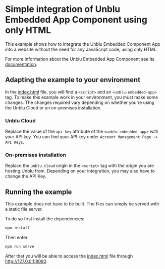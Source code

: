 # Simple integration of Unblu Embedded App Component using only HTML

This example shows how to integrate the Unblu Embedded Component App into a website without the need for any JavaScript code, using only HTML.

For more information about the Unblu Embedded App Component see its [documentation](https://www.unblu.com/en/docs/latest/reference/unblu-embedded-js-api/).

## Adapting the example to your environment
In the [index.html](./index.html)  file, you will find a `<script>` and an `<unblu-embedded-app>` tag.
To make this example work in your environment, you must make some changes.
The changes required vary depending on whether you're using the Unblu Cloud or an on-premises installation.

### Unblu Cloud
Replace the value of the `api-key` attribute of the `<unblu-embedded-app>` with your API key.
You can find your API key under `Account Management Page -> API Keys`.

### On-premises installation
Replace the `unblu.cloud` origin in the `<script>` tag with the origin you are hosting Unblu from.
Depending on your integration, you may also have to change the API Key.

## Running the example
This example does not have to be built.
The files can simply be served with a static file server.

To do so first install the dependencies:
```bash
npm install
```
Then enter
```bash
npm run serve
```
After that you will be able to access the [index.html](./index.html) file through http://127.0.0.1:8080.
